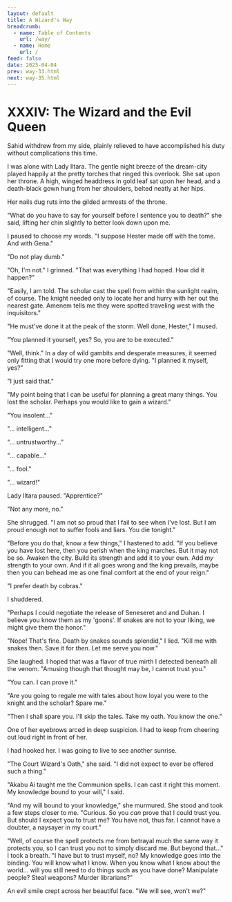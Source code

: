 ```yaml
---
layout: default
title: A Wizard's Way
breadcrumb:
  - name: Table of Contents
    url: /way/
  - name: Home
    url: /
feed: false
date: 2023-04-04
prev: way-33.html
next: way-35.html
---
```


# XXXIV: The Wizard and the Evil Queen

Sahid withdrew from my side, plainly relieved to have accomplished his duty without complications this time.

I was alone with Lady Iltara. The gentle night breeze of the dream-city played happily at the pretty torches that ringed this overlook. She sat upon her throne. A high, winged headdress in gold leaf sat upon her head, and a death-black gown hung from her shoulders, belted neatly at her hips.

Her nails dug ruts into the gilded armrests of the throne.

"What do you have to say for yourself before I sentence you to death?" she said, lifting her chin slightly to better look down upon me.

I paused to choose my words. "I suppose Hester made off with the tome. And with Gena."

"Do not play dumb."

"Oh, I'm not." I grinned. "That was everything I had hoped. How did it happen?"

"Easily, I am told. The scholar cast the spell from within the sunlight realm, of course. The knight needed only to locate her and hurry with her out the nearest gate. Amenem tells me they were spotted traveling west with the inquisitors."

"He must've done it at the peak of the storm. Well done, Hester," I mused.

"You planned it yourself, yes? So, you are to be executed."

"Well, think." In a day of wild gambits and desperate measures, it seemed only fitting that I would try one more before dying. "I planned it myself, yes?"

"I just said that."

"My point being that I can be useful for planning a great many things. You lost the scholar. Perhaps you would like to gain a wizard."

"You insolent..."

"... intelligent..."

"... untrustworthy..."

"... capable..."

"... fool."

"... wizard!"

Lady Iltara paused. "Apprentice?"

"Not any more, no."

She shrugged. "I am not so proud that I fail to see when I've lost. But I am proud enough not to suffer fools and liars. You die tonight."

"Before you do that, know a few things," I hastened to add. "If you believe you have lost here, then you perish when the king marches. But it may not be so. Awaken the city. Build its strength and add it to your own. Add _my_ strength to your own. And if it all goes wrong and the king prevails, maybe then you can behead me as one final comfort at the end of your reign."

"I prefer death by cobras."

I shuddered.

"Perhaps I could negotiate the release of Seneseret and and Duhan. I believe you know them as my 'goons'. If snakes are not to your liking, we might give them the honor."

"Nope! That's fine. Death by snakes sounds splendid," I lied. "Kill me with snakes then. Save it for _then_. Let me serve you now."

She laughed. I hoped that was a flavor of true mirth I detected beneath all the venom. "Amusing though that thought may be, I cannot trust you."

"You can. I can prove it."

"Are you going to regale me with tales about how loyal you were to the knight and the scholar? Spare me."

"Then I shall spare you. I'll skip the tales. Take my oath. You know the one."

One of her eyebrows arced in deep suspicion. I had to keep from cheering out loud right in front of her.

I had hooked her. I was going to live to see another sunrise.

"The Court Wizard's Oath," she said. "I did not expect to ever be offered such a thing."

"Akabu Ai taught me the Communion spells. I can cast it right this moment. My knowledge bound to your will," I said.

"And my will bound to your knowledge," she murmured. She stood and took a few steps closer to me. "Curious. So you _can_ prove that I could trust you. But should I expect you to trust me? You have not, thus far. I cannot have a doubter, a naysayer in my court."

"Well, of course the spell protects me from betrayal much the same way it protects you, so I can trust you not to simply discard me. But beyond that..." I took a breath. "I have but to trust myself, no? My knowledge goes into the binding. You will know what I know. When you know what I know about the world... will you still need to do things such as you have done? Manipulate people? Steal weapons? Murder librarians?"

An evil smile crept across her beautiful face. "We will see, won't we?"

